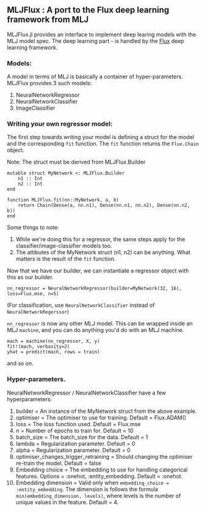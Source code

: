 ## MLJFlux : A port to the Flux deep learning framework from MLJ

MLJFlux.jl provides an interface to implement deep learing models with the MLJ model spec. The deep learning part - is handled by the [Flux](https://github.com/FluxML/Flux.jl) deep learning framework.

### Models:

A model in terms of MLJ is basically a container of hyper-parameters. MLJFlux provides 3 such models:

1. NeuralNetworkRegressor
2. NeuralNetworkClassifier
3. ImageClassifier

### Writing your own regressor model:

The first step towards writing your model is defining a struct for the model and the corresponding `fit` function. The `fit` function returns the `Flux.Chain` object.

Note: The struct must be derived from MLJFlux.Builder

```
mutable struct MyNetwork <: MLJFlux.Builder
    n1 :: Int
    n2 :: Int
end

function MLJFlux.fit(nn::MyNetwork, a, b)
    return Chain(Dense(a, nn.n1), Dense(nn.n1, nn.n2), Dense(nn.n2, b))
end
```

Some things to note:
1. While we're doing this for a regressor, the same steps apply for the classifier/image-classifier models too.
2. The attibutes of the MyNetwork struct (n1, n2) can be anything. What matters is the result of the `fit` function.

Now that we have our builder, we can instantiate a regressor object with this as our builder.

```
nn_regressor = NeuralNetworkRegressor(builder=MyNetwork(32, 16), loss=Flux.mse, n=5)
```

(For classification, use `NeuralNetworkClassifier` instead of `NeuralNetworkRegerssor`)

`nn_regressor` is now any other MLJ model. This can be wrapped inside an MLJ `machine`, and you can do anything you'd do with 
an MLJ machine.

```
mach = machine(nn_regressor, X, y)
fit!(mach, verbosity=2)
yhat = predict(mach, rows = train)
```
and so on.

### Hyper-parameters.

NeuralNetworkRegressor / NeuralNetworkClassifier have a few hyperparameters:

1. builder = An instance of the MyNetwork struct from the above example.
2. optimiser = The optimiser to use for training. Default = Flux.ADAM()
3. loss = The loss function used. Default = Flux.mse
4. n = Number of epochs to train for. Default = 10
5. batch_size = The batch_size for the data. Default = 1
6. lambda = Regularization parameter. Default = 0
7. alpha = Regularization parameter. Default = 0
8. optimiser_changes_trigger_retraining = Should changing the optimiser re-train the model. Default = false
9. Embedding choice = The embedding to use for handling categorical features. Options = :onehot, :entity_embedding. Default = :onehot.
10. Embedding dimension = Valid only when `embedding_choice = :entity_embedding`. The dimension is follows the formula `min(embedding_dimension, levels)`, where levels is the number of unique values in the feature. Default = 4.